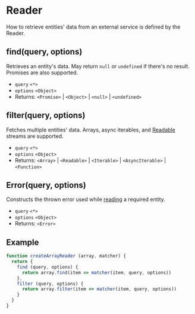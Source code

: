 # Reader

How to retrieve entities' data from an external service is defined by the Reader.

## find(query, options)

Retrieves an entity's data. May return `null` or `undefined` if there's no result. Promises are also supported.

- `query` `<*>`
- `options` `<Object>`
- Returns: `<Promise>` | `<Object>` | `<null>` | `<undefined>`

## filter(query, options)

Fetches multiple entities' data. Arrays, async iterables, and [Readable](https://nodejs.org/api/stream.html#stream_implementing_a_readable_stream) streams are supported.

- `query` `<*>`
- `options` `<Object>`
- Returns: `<Array>` | `<Readable>` | `<Iterable>` | `<AsyncIterable>` | `<Function>`

## Error(query, options)

Constructs the thrown error used while [reading](store.md#readquery) a required entity.

- `query` `<*>`
- `options` `<Object>`
- Returns: `<Error>`

## Example

```javascript
function createArrayReader (array, matcher) {
  return {
    find (query, options) {
      return array.find(item => matcher(item, query, options))
    },
    filter (query, options) {
      return array.filter(item => matcher(item, query, options))
    }
  }
}
```
